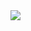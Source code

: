 <img src="https://user-images.githubusercontent.com/99676255/165952311-e6c541d0-bd95-4380-9f40-86a310a7b8c6.gif" style="max-width: 100%;">

